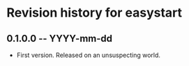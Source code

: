 # Revision history for easystart

## 0.1.0.0 -- YYYY-mm-dd

* First version. Released on an unsuspecting world.
